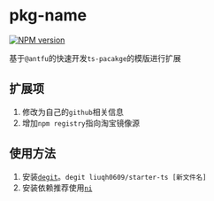 # pkg-name

[![NPM version](https://img.shields.io/npm/v/pkg-name?color=a1b858&label=)](https://www.npmjs.com/package/pkg-name)

基于`@antfu`的快速开发`ts-pacakge`的模版进行扩展

## 扩展项
1. 修改为自己的`github`相关信息
2. 增加`npm registry`指向淘宝镜像源

## 使用方法

1. 安装[`degit`](https://github.com/Rich-Harris/degit)。`degit liuqh0609/starter-ts [新文件名]`
2. 安装依赖推荐使用[`ni`](https://github.com/antfu/ni)
